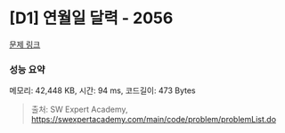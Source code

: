 # [D1] 연월일 달력 - 2056 

[문제 링크](https://swexpertacademy.com/main/code/problem/problemDetail.do?contestProbId=AV5QLkdKAz4DFAUq) 

### 성능 요약

메모리: 42,448 KB, 시간: 94 ms, 코드길이: 473 Bytes



> 출처: SW Expert Academy, https://swexpertacademy.com/main/code/problem/problemList.do